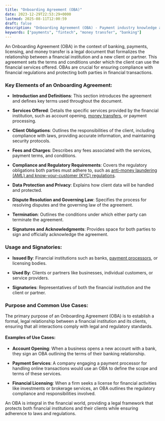 ```yaml
---
title: "Onboarding Agreement (OBA)"
date: 2023-12-29T22:53:29+0000
lastmod: 2025-08-11T12:00:59
draft: false
description: "Onboarding Agreement (OBA) - Payment industry knowledge and insights"
keywords: ["payments", "fintech", "money transfer", "banking"]
---
```


An Onboarding Agreement (OBA) in the context of banking, payments, licensing, and money transfer is a legal document that formalizes the relationship between a financial institution and a new client or partner. This agreement sets the terms and conditions under which the client can use the financial services offered. OBAs are crucial for ensuring compliance with financial regulations and protecting both parties in financial transactions.

### Key Elements of an Onboarding Agreement:

- **Introduction and Definitions**: This section introduces the agreement and defines key terms used throughout the document.

- **Services Offered**: Details the specific services provided by the financial institution, such as account opening, [money transfers](https://faisalkhanllc.xyz/resources/payments-wiki/m/money-transfer-license-for-all-the-countries/), or payment processing.

- **Client Obligations**: Outlines the responsibilities of the client, including compliance with laws, providing accurate information, and maintaining security protocols.

- **Fees and Charges**: Describes any fees associated with the services, payment terms, and conditions.

- **Compliance and Regulatory Requirements**: Covers the regulatory obligations both parties must adhere to, such as [anti-money laundering (AML) and know-your-customer (KYC) regulations](https://faisalkhanllc.xyz/resources/payments-wiki/k/know-your-customer-kyc-anti-money-laundering-aml/).

- **Data Protection and Privacy**: Explains how client data will be handled and protected.

- **Dispute Resolution and Governing Law**: Specifies the process for resolving disputes and the governing law of the agreement.

- **Termination**: Outlines the conditions under which either party can terminate the agreement.

- **Signatures and Acknowledgments**: Provides space for both parties to sign and officially acknowledge the agreement.

### Usage and Signatories:

- **Issued By**: Financial institutions such as banks, [payment processors](https://faisalkhanllc.xyz/resources/payments-wiki/p/payment-processor/), or licensing bodies.

- **Used By**: Clients or partners like businesses, individual customers, or service providers.

- **Signatories**: Representatives of both the financial institution and the client or partner.

### Purpose and Common Use Cases:

The primary purpose of an Onboarding Agreement (OBA) is to establish a formal, legal relationship between a financial institution and its clients, ensuring that all interactions comply with legal and regulatory standards.

#### Examples of Use Cases:

- **Account Opening**: When a business opens a new account with a bank, they sign an OBA outlining the terms of their banking relationship.

- **Payment Services**: A company engaging a payment processor for handling online transactions would use an OBA to define the scope and terms of these services.

- **Financial Licensing**: When a firm seeks a license for financial activities like investments or brokerage services, an OBA outlines the regulatory compliance and responsibilities involved.

An OBA is integral in the financial world, providing a legal framework that protects both financial institutions and their clients while ensuring adherence to laws and regulations.